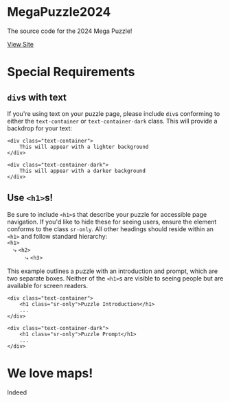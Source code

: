 # MegaPuzzle2024
The source code for the 2024 Mega Puzzle!

[View Site](https://luddy-llc.github.io/MegaPuzzle2024/)

# Special Requirements
## `div`s with text
If you're using text on your puzzle page, please include `div`s conforming to either the `text-container` or `text-container-dark` class. This will provide a backdrop for your text:
```
<div class="text-container">
    This will appear with a lighter background
</div>

<div class="text-container-dark">
    This will appear with a darker background
</div>
```

## Use `<h1>`s!
Be sure to include `<h1>`s that describe your puzzle for accessible page navigation. If you'd like to hide these for seeing users, ensure the element conforms to the class `sr-only`. All other headings should reside within an `<h1>` and follow standard hierarchy:  
`<h1>`  
&emsp;⤷ `<h2>`  
&emsp;&emsp;&emsp;⤷ `<h3>`  

  
This example outlines a puzzle with an introduction and prompt, which are two separate boxes. Neither of the `<h1>`s are visible to seeing people but are available for screen readers.
```
<div class="text-container">
    <h1 class="sr-only">Puzzle Introduction</h1>
    ...
</div>

<div class="text-container-dark">
    <h1 class="sr-only">Puzzle Prompt</h1>
    ...
</div>
```

# We love maps!
Indeed

